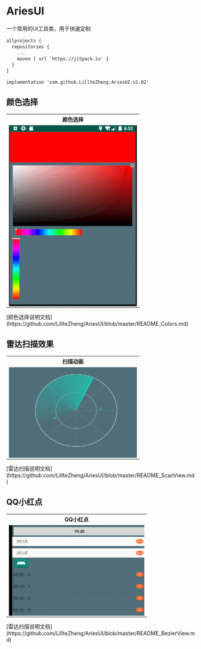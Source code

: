 # AriesUI
一个常用的UI工具类，用于快速定制

```
allprojects {
  repositories {
    ...
    maven { url 'https://jitpack.io' }
  }
}
```
```
implementation 'com.github.LillteZheng:AriesUI:v1.02'
```
## 颜色选择
<table  align="center">
 <tr>
    <th>颜色选择</th>
  </tr>
   <tr>
    <td><a href="url"><img src="https://github.com/LillteZheng/AriesUI/raw/master/gif/colors.gif" align="left" height="480" width="340"></a></td>
  </tr>

</table>
[颜色选择说明文档](https://github.com/LillteZheng/AriesUI/blob/master/README_Colors.md)

## 雷达扫描效果
<table  align="center">
 <tr>
    <th>扫描动画</th>
  </tr>
   <tr>
     <td><a href="url"><img src="https://github.com/LillteZheng/AriesUI/raw/master/gif/scanview.gif" align="left" height="240" width="340"></a></td>
  </tr>

</table>
[雷达扫描说明文档](https://github.com/LillteZheng/AriesUI/blob/master/README_ScanView.md)

## QQ小红点
<table  align="center">
 <tr>
    <th>QQ小红点</th>
  </tr>
   <tr>
     <td><a href="url"><img src="https://github.com/LillteZheng/AriesUI/raw/master/gif/qqpoint.gif" align="left" height="240" width="360"></a></td>
  </tr>

</table>
[雷达扫描说明文档](https://github.com/LillteZheng/AriesUI/blob/master/README_BezierView.md)